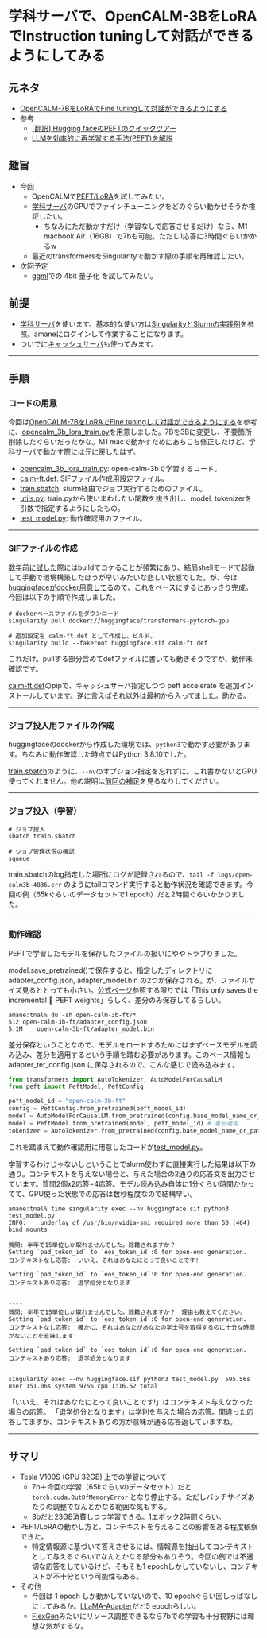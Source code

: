 # 学科サーバで、OpenCALM-3BをLoRAでInstruction tuningして対話ができるようにしてみる
## 元ネタ
- [OpenCALM-7BをLoRAでFine tuningして対話ができるようにする](https://note.com/masuidrive/n/n0e2a11fc5bfa)
- 参考
    - [[翻訳] Hugging faceのPEFTのクイックツアー](https://qiita.com/taka_yayoi/items/9196444274d6a63cda76)
    - [LLMを効率的に再学習する手法(PEFT)を解説](https://blog.brainpad.co.jp/entry/2023/05/22/153000)

## 趣旨
- 今回
    - OpenCALMで[PEFT/LoRA](https://huggingface.co/docs/peft/quicktour)を試してみたい。
    - [学科サーバ](https://ie.u-ryukyu.ac.jp/syskan/server_configuration/)のGPUでファインチューニングをどのぐらい動かせそうか検証したい。
        - ちなみにただ動かすだけ（学習なしで応答させるだけ）なら、M1 macbook Air（16GB）で7bも可能。ただし1応答に3時間ぐらいかかるw
    - 最近のtransformersをSingularityで動かす際の手順を再確認したい。
- 次回予定
    - [ggml](https://github.com/ggerganov/ggml)での 4bit 量子化 を試してみたい。

## 前提
- [学科サーバ](https://ie.u-ryukyu.ac.jp/syskan/server_configuration/)を使います。基本的な使い方は[SingularityとSlurmの実践例](https://ie.u-ryukyu.ac.jp/syskan/opening-introduction/singularity-slurm.html#1)を参照。amaneにログインして作業することになります。
- ついでに[キャッシュサーバ](https://ie.u-ryukyu.ac.jp/syskan/internal/cache-server/)も使ってみます。

---
## 手順
### コードの用意
今回は[OpenCALM-7BをLoRAでFine tuningして対話ができるようにする](https://note.com/masuidrive/n/n0e2a11fc5bfa)を参考に、[opencalm_3b_lora_train.py](./opencalm_3b_lora_train.py)を用意しました。7Bを3Bに変更し、不要箇所削除したぐらいだったかな。M1 macで動かすためにあちこち修正したけど、学科サーバで動かす際には元に戻したはず。
- [opencalm_3b_lora_train.py](./opencalm_3b_lora_train.py): open-calm-3bで学習するコード。
- [calm-ft.def](./calm-ft.def): SIFファイル作成用設定ファイル。
- [train.sbatch](./train.sbatch): slurm経由でジョブ実行するためのファイル。
- [utils.py](./utils.py): train.pyから使いまわしたい関数を抜き出し、model, tokenizerを引数で指定するようにしたもの。
- [test_model.py](./test_model.py): 動作確認用のファイル。

---
### SIFファイルの作成
[数年前に試した](https://github.com/naltoma/trial-keras-bert/)際にはbuildでコケることが頻繁にあり、結局shellモードで起動して手動で環境構築したほうが早いみたいな悲しい状態でした。が、今は[huggingfaceがdocker用意してる](https://hub.docker.com/r/huggingface/transformers-pytorch-gpu)ので、これをベースにするとあっさり完成。今回は以下の手順で作成しました。

```shell
# dockerベースファイルをダウンロード
singularity pull docker://huggingface/transformers-pytorch-gpu

# 追加設定を calm-ft.def として作成し、ビルド。
singularity build --fakeroot huggingface.sif calm-ft.def
```

これだけ。pullする部分含めてdefファイルに書いても動きそうですが、動作未確認です。

[calm-ft.def](./calm-ft.def)のpipで、キャッシュサーバ指定しつつ peft accelerate を追加インストールしています。逆に言えばそれ以外は最初から入ってました。助かる。

---
### ジョブ投入用ファイルの作成
huggingfaceのdockerから作成した環境では、``python3``で動かす必要があります。ちなみに動作確認した時点ではPython 3.8.10でした。

[train.sbatch](./train.sbatch)のように、``--nv``のオプション指定を忘れずに。これ書かないとGPU使ってくれません。他の説明は[前回の補足](https://github.com/naltoma/trial-keras-bert/blob/main/tutorial.md#b-どうやってslurmで動かすのか)を見るなりしてください。

---
### ジョブ投入（学習）
```shell
# ジョブ投入
sbatch train.sbatch

# ジョブ管理状況の確認
squeue
```

train.sbatchのlog指定した場所にログが記録されるので、``tail -f logs/open-calm3b-4836.err`` のようにtailコマンド実行すると動作状況を確認できます。今回の例（65kぐらいのデータセットで1 epoch）だと2時間ぐらいかかりました。

---
### 動作確認
PEFTで学習したモデルを保存したファイルの扱いにややトラブりました。

model.save_pretrained()で保存すると、指定したディレクトリに adapter_config.json, adapter_model.bin の2つが保存される。が、ファイルサイズ見るととっても小さい。[公式ページ](https://huggingface.co/docs/peft/quicktour#save-and-load-a-model)参照する限りでは「This only saves the incremental 🤗 PEFT weights」らしく、差分のみ保存してるらしい。
```shell
amane:tnal% du -sh open-calm-3b-ft/*
512	open-calm-3b-ft/adapter_config.json
5.1M	open-calm-3b-ft/adapter_model.bin
```

差分保存ということなので、モデルをロードするためにはまずベースモデルを読み込み、差分を適用するという手順を踏む必要があります。このベース情報も adapter_ter_config.json に保存されるので、こんな感じで読み込みます。
```Python
from transformers import AutoTokenizer, AutoModelForCausalLM
from peft import PeftModel, PeftConfig

peft_model_id = "open-calm-3b-ft"
config = PeftConfig.from_pretrained(peft_model_id)
model = AutoModelForCausalLM.from_pretrained(config.base_model_name_or_path) #ベースモデル読み込み
model = PeftModel.from_pretrained(model, peft_model_id) # 差分適用
tokenizer = AutoTokenizer.from_pretrained(config.base_model_name_or_path)
```

これを踏まえて動作確認用に用意したコードが[test_model.py](./test_model.py)。

学習するわけじゃないしということでslurm使わずに直接実行した結果は以下の通り。コンテキストを与えない場合と、与えた場合の2通りの応答文を出力させています。質問2個x2応答=4応答。モデル読み込み自体に1分ぐらい時間かかってて、GPU使った状態での応答は数秒程度なので結構早い。
```shell
amane:tnal% time singularity exec --nv huggingface.sif python3 test_model.py
INFO:    underlay of /usr/bin/nvidia-smi required more than 50 (464) bind mounts
----
質問: 半年で15単位しか取れませんでした。除籍されますか？
Setting `pad_token_id` to `eos_token_id`:0 for open-end generation.
コンテキストなし応答:  いいえ、それはあなたにとって良いことです!

Setting `pad_token_id` to `eos_token_id`:0 for open-end generation.
コンテキストあり応答:  退学処分となります


----
質問: 半年で15単位しか取れませんでした。除籍されますか？　理由も教えてください。
Setting `pad_token_id` to `eos_token_id`:0 for open-end generation.
コンテキストなし応答:  確かに、それはあなたがあなたの学士号を取得するのに十分な時間がないことを意味します!

Setting `pad_token_id` to `eos_token_id`:0 for open-end generation.
コンテキストあり応答:  退学処分となります


singularity exec --nv huggingface.sif python3 test_model.py  595.56s user 151.06s system 975% cpu 1:16.52 total
```

「いいえ、それはあなたにとって良いことです!」はコンテキスト与えなかった場合の応答。
「退学処分となります」は学則を与えた場合の応答。間違った応答してますが、コンテキストありの方が意味が通る応答返していますね。

---
## サマリ
- Tesla V100S (GPU 32GB) 上での学習について
    - 7b＋今回の学習（65kぐらいのデータセット）だと ``torch.cuda.OutOfMemoryError`` となり停止する。ただしバッチサイズあたりの調整でなんとかなる範囲な気もする。
    - 3bだと23GB消費しつつ学習できる。1エポック2時間ぐらい。
- PEFT/LoRAの動かし方と、コンテキストを与えることの影響をある程度観察できた。
    - 特定情報源に基づいて答えさせるには、情報源を抽出してコンテキストとして与えるぐらいでなんとかなる部分もありそう。今回の例では不適切な応答をしているけど、そもそも1 epochしかしていないし、コンテキストが不十分という可能性もある。
- その他
    - 今回は 1 epoch しか動かしていないので、10 epochぐらい回しっぱなしにしてみるか。[LLaMA-Adapter](https://github.com/ZrrSkywalker/LLaMA-Adapter)だと5 epochらしい。
    - [FlexGen](https://github.com/FMInference/FlexGen)みたいにリソース調整できるなら7bでの学習も十分視野には理想な気がするな。
